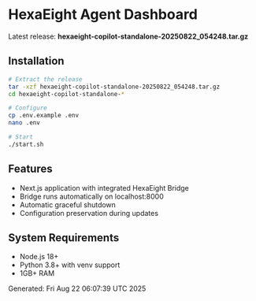 # HexaEight Agent Dashboard

Latest release: **hexaeight-copilot-standalone-20250822_054248.tar.gz**

## Installation

```bash
# Extract the release
tar -xzf hexaeight-copilot-standalone-20250822_054248.tar.gz
cd hexaeight-copilot-standalone-*

# Configure
cp .env.example .env
nano .env

# Start
./start.sh
```

## Features

- Next.js application with integrated HexaEight Bridge
- Bridge runs automatically on localhost:8000
- Automatic graceful shutdown
- Configuration preservation during updates

## System Requirements

- Node.js 18+
- Python 3.8+ with venv support
- 1GB+ RAM

Generated: Fri Aug 22 06:07:39 UTC 2025
